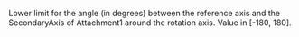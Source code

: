 Lower limit for the angle (in degrees) between the reference axis and the SecondaryAxis of Attachment1 around the rotation axis. Value in [-180, 180].
